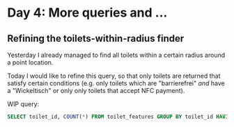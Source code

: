 # Day 4: More queries and ...

## Refining the toilets-within-radius finder

Yesterday I already managed to find all toilets within a certain radius around a point location.

Today I would like to refine this query, so that only toilets are returned that satisfy certain conditions (e.g. only toilets which are "barrierefrei" _and_ have a "Wickeltisch" or only only toilets that accept NFC payment).

WIP query:

```sql
SELECT toilet_id, COUNT(*) FROM toilet_features GROUP BY toilet_id HAVING COUNT(*) >= 2 ORDER BY COUNT(*) DESC;
```
